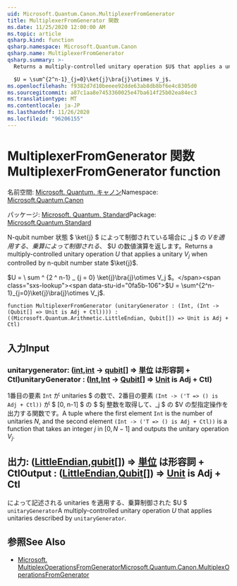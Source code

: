 ```yaml
---
uid: Microsoft.Quantum.Canon.MultiplexerFromGenerator
title: MultiplexerFromGenerator 関数
ms.date: 11/25/2020 12:00:00 AM
ms.topic: article
qsharp.kind: function
qsharp.namespace: Microsoft.Quantum.Canon
qsharp.name: MultiplexerFromGenerator
qsharp.summary: >-
  Returns a multiply-controlled unitary operation $U$ that applies a unitary $V_j$ when controlled by n-qubit number state $\ket{j}$.

  $U = \sum^{2^n-1}_{j=0}\ket{j}\bra{j}\otimes V_j$.
ms.openlocfilehash: f9382d7d10beeee92dde63ab8db8bf6e4c8305d0
ms.sourcegitcommit: a87c1aa8e7453360025e47ba614f25b02ea84ec3
ms.translationtype: MT
ms.contentlocale: ja-JP
ms.lasthandoff: 11/26/2020
ms.locfileid: "96206155"
---
```

# <a name="multiplexerfromgenerator-function"></a><span data-ttu-id="0fa5b-102">MultiplexerFromGenerator 関数</span><span class="sxs-lookup"><span data-stu-id="0fa5b-102">MultiplexerFromGenerator function</span></span>

<span data-ttu-id="0fa5b-103">名前空間: [Microsoft. Quantum. キャノン](xref:Microsoft.Quantum.Canon)</span><span class="sxs-lookup"><span data-stu-id="0fa5b-103">Namespace: [Microsoft.Quantum.Canon](xref:Microsoft.Quantum.Canon)</span></span>

<span data-ttu-id="0fa5b-104">パッケージ: [Microsoft. Quantum. Standard](https://nuget.org/packages/Microsoft.Quantum.Standard)</span><span class="sxs-lookup"><span data-stu-id="0fa5b-104">Package: [Microsoft.Quantum.Standard](https://nuget.org/packages/Microsoft.Quantum.Standard)</span></span>


<span data-ttu-id="0fa5b-105">N-qubit number 状態 $ \ket{j} $ によって制御されている場合に _j $ の $V を適用する、乗算によって制御される、$ $U の数値演算を返します。</span><span class="sxs-lookup"><span data-stu-id="0fa5b-105">Returns a multiply-controlled unitary operation $U$ that applies a unitary $V_j$ when controlled by n-qubit number state $\ket{j}$.</span></span>

<span data-ttu-id="0fa5b-106">$U = \ sum ^ {2 ^ n-1} _ {j = 0} \ket{j}\bra{j}\otimes V_j $。</span><span class="sxs-lookup"><span data-stu-id="0fa5b-106">$U = \sum^{2^n-1}_{j=0}\ket{j}\bra{j}\otimes V_j$.</span></span>

```qsharp
function MultiplexerFromGenerator (unitaryGenerator : (Int, (Int -> (Qubit[] => Unit is Adj + Ctl)))) : ((Microsoft.Quantum.Arithmetic.LittleEndian, Qubit[]) => Unit is Adj + Ctl)
```


## <a name="input"></a><span data-ttu-id="0fa5b-107">入力</span><span class="sxs-lookup"><span data-stu-id="0fa5b-107">Input</span></span>

### <a name="unitarygenerator--intint---qubit--unit--is-adj--ctl"></a><span data-ttu-id="0fa5b-108">unitarygenerator: ([int](xref:microsoft.quantum.lang-ref.int),[int](xref:microsoft.quantum.lang-ref.int) -> [qubit](xref:microsoft.quantum.lang-ref.qubit)[] => [単位](xref:microsoft.quantum.lang-ref.unit)  は形容詞 + Ctl)</span><span class="sxs-lookup"><span data-stu-id="0fa5b-108">unitaryGenerator : ([Int](xref:microsoft.quantum.lang-ref.int),[Int](xref:microsoft.quantum.lang-ref.int) -> [Qubit](xref:microsoft.quantum.lang-ref.qubit)[] => [Unit](xref:microsoft.quantum.lang-ref.unit)  is Adj + Ctl)</span></span>

<span data-ttu-id="0fa5b-109">1番目の要素 `Int` が unitaries $ の数で、2番目の要素 `(Int -> ('T => () is Adj + Ctl))` が $ [0, n-1] $ の $ $j 整数を取得して、_j $ の $V の型指定操作を出力する関数です。</span><span class="sxs-lookup"><span data-stu-id="0fa5b-109">A tuple where the first element `Int` is the number of unitaries $N$, and the second element `(Int -> ('T => () is Adj + Ctl))` is a function that takes an integer $j$ in $[0,N-1]$ and outputs the unitary operation $V_j$.</span></span>



## <a name="output--littleendianqubit--unit--is-adj--ctl"></a><span data-ttu-id="0fa5b-110">出力: ([LittleEndian](xref:Microsoft.Quantum.Arithmetic.LittleEndian),[qubit](xref:microsoft.quantum.lang-ref.qubit)[]) => [単位](xref:microsoft.quantum.lang-ref.unit)  は形容詞 + Ctl</span><span class="sxs-lookup"><span data-stu-id="0fa5b-110">Output : ([LittleEndian](xref:Microsoft.Quantum.Arithmetic.LittleEndian),[Qubit](xref:microsoft.quantum.lang-ref.qubit)[]) => [Unit](xref:microsoft.quantum.lang-ref.unit)  is Adj + Ctl</span></span>

<span data-ttu-id="0fa5b-111">によって記述される unitaries を適用する、乗算制御された $U $ `unitaryGenerator`</span><span class="sxs-lookup"><span data-stu-id="0fa5b-111">A multiply-controlled unitary operation $U$ that applies unitaries described by `unitaryGenerator`.</span></span>

## <a name="see-also"></a><span data-ttu-id="0fa5b-112">参照</span><span class="sxs-lookup"><span data-stu-id="0fa5b-112">See Also</span></span>

- [<span data-ttu-id="0fa5b-113">Microsoft. MultiplexOperationsFromGenerator</span><span class="sxs-lookup"><span data-stu-id="0fa5b-113">Microsoft.Quantum.Canon.MultiplexOperationsFromGenerator</span></span>](xref:Microsoft.Quantum.Canon.MultiplexOperationsFromGenerator)